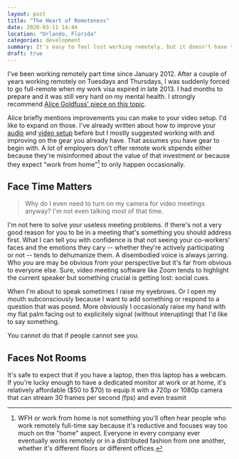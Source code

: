 ```yaml
---
layout: post
title: "The Heart of Remoteness"
date: 2020-03-11 14:44
location: "Orlando, Florida"
categories: development
summary: It's easy to feel lost working remotely, but it doesn't have to be that way.
draft: true
---
```


I've been working remotely part time since January 2012. After a couple
of years working remotely on Tuesdays and Thursdays, I was suddenly
forced to go full-remote when my work visa expired in late 2013. I had
months to prepare and it was still very hard on my mental health. I
strongly recommend [Alice Goldfuss' piece on this topic][2].

Alice briefly mentions improvements you can make to your video setup. I'd like
to expand on those. I've already written about how to improve your
[audio][3] and [video setup][4] before but I mostly suggested working with
and improving on the gear you already have. That assumes you have gear
to begin with. A lot of employers don't offer remote work stipends
either because they're misinformed about the value of that investment or
because they expect "work from home"[^1] to only happen occasionally.

## Face Time Matters

> Why do I even need to turn on my camera for video meetings anyway? I'm not
even talking most of that time.

I'm not here to solve your useless meeting problems. If there's not a very good
reason for you to be in a meeting that's something you should address first.
What I can tell you with confidence is that not seeing your co-workers' faces
and the emotions they cary -- whether they're actively participating or not --
tends to dehumanize them. A disembodied voice is always jarring. Who *you* are
may be obvious from your perspective but it's far from obvious to everyone else.
Sure, video meeting software like Zoom tends to highlight the current
speaker but something crucial is getting lost: social cues.

When I'm about to speak sometimes I raise my eyebrows. Or I open my mouth
subconsciously because I want to add something or respond to a question that
was posed. More obviously I occasionaly raise my hand with my flat palm facing
out to explicitely signal (without interupting) that I'd like to say something.

You cannot do that if people cannot see you.

## Faces Not Rooms

It's safe to expect that if you have a laptop, then this laptop has a webcam.
If you're lucky enough to have a dedicated monitor at work or at home, it's
relatively affordable ($50 to $70) to equip it with a 720p or 1080p camera that
can stream 30 frames per second (fps) and even trasmit

[^1]: WFH or work from home is not something you'll often hear people
who work remotely full-time say because it's reductive and focuses way
too much on the "home" aspect. Everyone in every company ever eventually
works remotely or in a distributed fashion from one another, whether
it's different floors or different offices.

[1]: https://signalvnoise.com/posts/3124-give-it-five-minutes
[2]: https://blog.alicegoldfuss.com/work-in-the-time-of-corona/
[3]: /posts/loud-and-clear/
[4]: /posts/in-sight/
